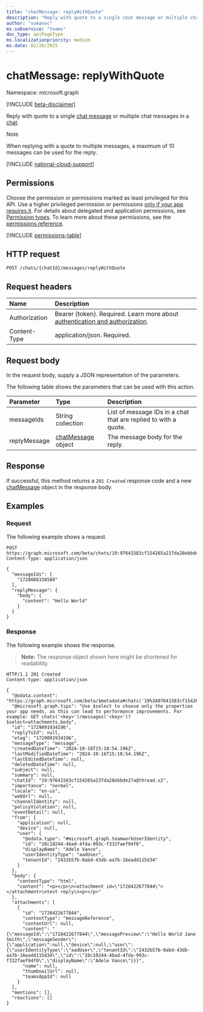 ```yaml
---
title: "chatMessage: replyWithQuote"
description: "Reply with quote to a single chat message or multiple chat messages in a chat."
author: "sumanac"
ms.subservice: "teams"
doc_type: apiPageType
ms.localizationpriority: medium
ms.date: 02/20/2025
---
```


# chatMessage: replyWithQuote

Namespace: microsoft.graph

[!INCLUDE [beta-disclaimer](../../includes/beta-disclaimer.md)]

Reply with quote to a single [chat message](../resources/chatmessage.md) or multiple chat messages in a [chat](../resources/chat.md).

> [!NOTE]
> When replying with a quote to multiple messages, a maximum of 10 messages can be used for the reply.

[!INCLUDE [national-cloud-support](../../includes/all-clouds.md)]

## Permissions

Choose the permission or permissions marked as least privileged for this API. Use a higher privileged permission or permissions [only if your app requires it](/graph/permissions-overview#best-practices-for-using-microsoft-graph-permissions). For details about delegated and application permissions, see [Permission types](/graph/permissions-overview#permission-types). To learn more about these permissions, see the [permissions reference](/graph/permissions-reference).

<!-- { "blockType": "permissions", "name": "chatmessage_replywithquote" } -->
[!INCLUDE [permissions-table](../includes/permissions/chatmessage-replywithquote-permissions.md)]

## HTTP request

<!-- {
  "blockType": "ignored"
}
-->
``` http
POST /chats/{chatId}/messages/replyWithQuote
```

## Request headers

|Name|Description|
|:---|:---|
|Authorization|Bearer {token}. Required. Learn more about [authentication and authorization](/graph/auth/auth-concepts).|
|Content-Type|application/json. Required.|

## Request body

In the request body, supply a JSON representation of the parameters.

The following table shows the parameters that can be used with this action.

|Parameter|Type|Description|
|:---|:---|:---|
|messageIds|String collection|List of message IDs in a chat that are replied to with a quote. |
|replyMessage|[chatMessage](../resources/chatmessage.md) object|The message body for the reply. |

## Response

If successful, this method returns a `201 Created` response code and a new [chatMessage](../resources/chatmessage.md) object in the response body.

## Examples

### Request

The following example shows a request.

<!-- {
  "blockType": "request",
  "name": "chatmessage.replyWithQuote",
  "sampleKeys": ["19:97641583cf154265a237da28ebbde27a@thread.v2"]
}
-->
```http
POST https://graph.microsoft.com/beta/chats/19:97641583cf154265a237da28ebbde27a@thread.v2/messages/replyWithQuote
Content-Type: application/json

{
  "messageIds": [
    "1728088338580"
  ],
  "replyMessage": {
    "body": {
      "content": "Hello World"
    }
  }
}
```

### Response

The following example shows the response.

>**Note:** The response object shown here might be shortened for readability.
<!-- {
  "blockType": "response",
  "truncated": true,
  "@odata.type": "microsoft.graph.chat"
}
-->
``` http
HTTP/1.1 201 Created
Content-type: application/json

{
  "@odata.context": "https://graph.microsoft.com/beta/$metadata#chats('19%3A97641583cf154265a237da28ebbde27a%40thread.v2')/messages/$entity",
  "@microsoft.graph.tips": "Use $select to choose only the properties your app needs, as this can lead to performance improvements. For example: GET chats('<key>')/messages('<key>')?$select=attachments,body",
  "id": "1729091934196",
  "replyToId": null,
  "etag": "1729091934196",
  "messageType": "message",
  "createdDateTime": "2024-10-16T15:18:54.196Z",
  "lastModifiedDateTime": "2024-10-16T15:18:54.196Z",
  "lastEditedDateTime": null,
  "deletedDateTime": null,
  "subject": null,
  "summary": null,
  "chatId": "19:97641583cf154265a237da28ebbde27a@thread.v2",
  "importance": "normal",
  "locale": "en-us",
  "webUrl": null,
  "channelIdentity": null,
  "policyViolation": null,
  "eventDetail": null,
  "from": {
    "application": null,
    "device": null,
    "user": {
      "@odata.type": "#microsoft.graph.teamworkUserIdentity",
      "id": "28c10244-4bad-4fda-993c-f332faef94f0",
      "displayName": "Adele Vance",
      "userIdentityType": "aadUser",
      "tenantId": "2432b57b-0abd-43db-aa7b-16eadd115d34"
    }
  },
  "body": {
    "contentType": "html",
    "content": "<p></p>\n<attachment id=\"1728422677844\"></attachment>\ntest reply\n<p></p>"
  },
  "attachments": [
    {
      "id": "1728422677844",
      "contentType": "messageReference",
      "contentUrl": null,
      "content": "{\"messageId\":\"1728422677844\",\"messagePreview\":\"Hello World Jane Smith\",\"messageSender\":{\"application\":null,\"device\":null,\"user\":{\"userIdentityType\":\"aadUser\",\"tenantId\":\"2432b57b-0abd-43db-aa7b-16eadd115d34\",\"id\":\"28c10244-4bad-4fda-993c-f332faef94f0\",\"displayName\":\"Adele Vance\"}}}",
      "name": null,
      "thumbnailUrl": null,
      "teamsAppId": null
    }
  ],
  "mentions": [],
  "reactions": []
}
```